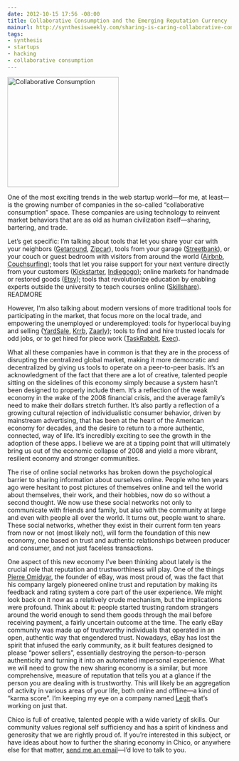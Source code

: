 ```yaml
---
date: 2012-10-15 17:56 -08:00
title: Collaborative Consumption and the Emerging Reputation Currency
mainurl: http://synthesisweekly.com/sharing-is-caring-collaborative-consumption-and-the-emerging-reputation-currency/
tags:
- synthesis
- startups
- hacking
- collaborative consumption
---
```

<img class="right" alt="Collaborative Consumption" height="247" src="https://mattolson-blog.s3.amazonaws.com/collaborative-consumption.jpg" width="250"/>

One of the most exciting trends in the web startup world&mdash;for me, at least&mdash;is the growing number of companies in the so-called &ldquo;collaborative consumption&rdquo; space. These companies are 
using technology to reinvent market behaviors that are as old as human civilization itself&mdash;sharing, bartering, and trade.

Let&rsquo;s get specific: I&rsquo;m talking about tools that let you share your car with your neighbors ([Getaround](http://www.getaround.com/), [Zipcar](http://www.zipcar.com/)), tools from your garage 
([Streetbank](http://www.streetbank.com/)), or your couch or guest bedroom with visitors from around the world ([Airbnb](https://www.airbnb.com/), [Couchsurfing](https://www.couchsurfing.org/)); tools 
that let you raise support for your next venture directly from your customers ([Kickstarter](http://www.kickstarter.com/), [Indiegogo](http://www.indiegogo.com/)); online markets for handmade or restored 
goods ([Etsy](http://www.etsy.com/)); tools that revolutionize education by enabling experts outside the university to teach courses online ([Skillshare](http://www.skillshare.com/)).
READMORE

However, I&rsquo;m also talking about modern versions of more traditional tools for participating in the market, that focus more on the local trade, and empowering the unemployed or underemployed: tools for 
hyperlocal buying and selling ([YardSale](https://www.getyardsale.com/), [Krrb](http://krrb.com/), [Zaarly](https://www.zaarly.com)); tools to find and hire trusted locals for odd jobs, or to get hired for 
piece work ([TaskRabbit](https://www.taskrabbit.com), [Exec](https://iamexec.com/)).

What all these companies have in common is that they are in the process of disrupting the centralized global market, making it more democratic and decentralized by giving us tools to operate on a peer-to-peer 
basis. It&rsquo;s an acknowledgment of the fact that there are a lot of creative, talented people sitting on the sidelines of this economy simply because a system hasn&rsquo;t been designed to properly include 
them. It&rsquo;s a reflection of the weak economy in the wake of the 2008 financial crisis, and the average family&rsquo;s need to make their dollars stretch further. It&rsquo;s also partly a reflection of a 
growing cultural rejection of individualistic consumer behavior, driven by mainstream advertising, that has been at the heart of the American economy for decades, and the desire to return to a more authentic, 
connected, way of life. It&rsquo;s incredibly exciting to see the growth in the adoption of these apps. I believe we are at a tipping point that will ultimately bring us out of the economic collapse of 2008 
and yield a more vibrant, resilient economy and stronger communities.

The rise of online social networks has broken down the psychological barrier to sharing information about ourselves online. People who ten years ago were hesitant to post pictures of themselves online and 
tell the world about themselves, their work, and their hobbies, now do so without a second thought. We now use these social networks not only to communicate with friends and family, but also with the 
community at large and even with people all over the world. It turns out, people want to share. These social networks, whether they exist in their current form ten years from now or not (most likely not), 
will form the foundation of this new economy, one based on trust and authentic relationships between producer and consumer, and not just faceless transactions.

One aspect of this new economy I&rsquo;ve been thinking about lately is the crucial role that reputation and trustworthiness will play. One of the things [Pierre Omidyar](http://www.omidyar.com/team/pierre-omidyar), 
the founder of eBay, was most proud of, was the fact that his company largely pioneered online trust and reputation by making its feedback and rating system a core part of the user experience. We might look back 
on it now as a relatively crude mechanism, but the implications were profound. Think about it: people started trusting random strangers around the world enough to send them goods through the mail before receiving 
payment, a fairly uncertain outcome at the time. The early eBay community was made up of trustworthy individuals that operated in an open, authentic way that engendered trust. Nowadays, eBay has lost the 
spirit that infused the early community, as it built features designed to please &ldquo;power sellers&rdquo;, essentially destroying the person-to-person authenticity and turning it into an automated impersonal 
experience. What we will need to grow the new sharing economy is a similar, but more comprehensive, measure of reputation that tells you at a glance if the person you are dealing with is trustworthy. This will 
likely be an aggregation of activity in various areas of your life, both online and offline&mdash;a kind of &ldquo;karma score&rdquo;. I&rsquo;m keeping my eye on a company named [Legit](http://legit.co/) 
that&rsquo;s working on just that.

Chico is full of creative, talented people with a wide variety of skills. Our community values regional self sufficiency and has a spirit of kindness and generosity that we are rightly proud of. If 
you&rsquo;re interested in this subject, or have ideas about how to further the sharing economy in Chico, or anywhere else for that matter, [send me an email](http://mattolson.com/contact)&mdash;I&rsquo;d 
love to talk to you.

